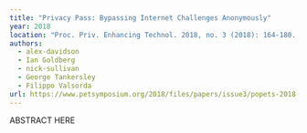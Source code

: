 ```yaml
---
title: "Privacy Pass: Bypassing Internet Challenges Anonymously"
year: 2018
location: "Proc. Priv. Enhancing Technol. 2018, no. 3 (2018): 164-180. 2018."
authors:
  - alex-davidson
  - Ian Goldberg
  - nick-sullivan
  - George Tankersley
  - Filippo Valsorda
url: https://www.petsymposium.org/2018/files/papers/issue3/popets-2018-0026.pdf
---
```


ABSTRACT HERE